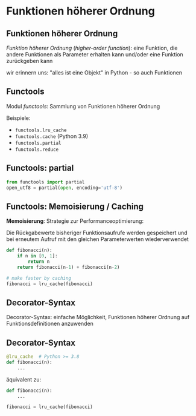 # Funktionen höherer Ordnung

## Funktionen höherer Ordnung

_Funktion höherer Ordnung_ (_higher-order function_): eine Funktion, die andere Funktionen als Parameter erhalten kann und/oder eine Funktion zurückgeben kann

wir erinnern uns: "alles ist eine Objekt" in Python - so auch Funktionen

## Functools

Modul _functools_: Sammlung von Funktionen höherer Ordnung

Beispiele:

- `functools.lru_cache`
- `functools.cache` (Python 3.9)
- `functools.partial`
- `functools.reduce`

## Functools: partial

```py
from functools import partial
open_utf8 = partial(open, encoding='utf-8')
```

## Functools: Memoisierung / Caching

**Memoisierung**: Strategie zur Performanceoptimierung:

Die Rückgabewerte bisheriger Funktionsaufrufe werden gespeichert und bei erneutem Aufruf mit den gleichen Parameterwerten wiederverwendet

```py
def fibonacci(n):
    if n in [0, 1]:
        return n
    return fibonacci(n-1) + fibonacci(n-2)

# make faster by caching
fibonacci = lru_cache(fibonacci)
```

## Decorator-Syntax

Decorator-Syntax: einfache Möglichkeit, Funktionen höherer Ordnung auf Funktionsdefinitionen anzuwenden

## Decorator-Syntax

```py
@lru_cache  # Python >= 3.8
def fibonacci(n):
    ...
```

äquivalent zu:

```py
def fibonacci(n):
    ...

fibonacci = lru_cache(fibonacci)
```
